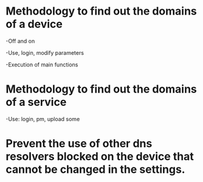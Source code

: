 # Methodology to find out the domains of a device
-Off and on

-Use, login, modify parameters

-Execution of main functions

# Methodology to find out the domains of a service
-Use: login, pm, upload some

# Prevent the use of other dns resolvers blocked on the device that cannot be changed in the settings.
